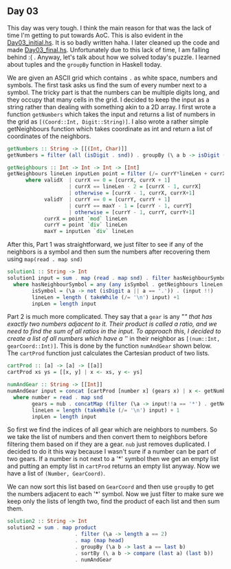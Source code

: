 ## Day 03
This day was very tough. I think the main reason for that was the lack of time I'm getting to put towards AoC. This is also evident in the [Day03_initial.hs](Day_03.initial.hs). It is so badly written haha. I later cleaned up the code and made [Day03_final.hs](Day03_final.hs). Unfortunately due to this lack of time, I am falling behind :( . Anyway, let's talk about how we solved today's puzzle. I learned about tuples and the `groupBy` function in Haskell today.

We are given an ASCII grid which contains `.` as white space, numbers and symbols. The first task asks us find the sum of every number next to a symbol. The tricky part is that the numbers can be multiple digits long, and they occupy that many cells in the grid. I decided to keep the input as a string rather than dealing with something akin to a 2D array. I first wrote a function `getNumbers` which takes the input and returns a list of numbers in the grid as `[(Coord::Int, Digit::String)]`. I also wrote a rather simple getNeighbours function which takes coordinate as int and return a list of coordinates of the neighbors.

```hs 
getNumbers :: String -> [[(Int, Char)]]
getNumbers = filter (all (isDigit . snd)) . groupBy (\ a b -> isDigit (snd a) == isDigit (snd b)) . zip [0..]

getNeighbours :: Int -> Int -> Int -> [Int]
getNeighbours lineLen inputLen point = filter (/= currY*lineLen + currX) $ [y*lineLen + x | x <- validX, y <- validY]
      where validX  | currX == 0 = [currX, currX + 1]
                    | currX == lineLen - 2 = [currX - 1, currX]
                    | otherwise = [currX - 1, currX, currX+1]
            validY  | currY == 0 = [currY, currY + 1]
                    | currY == maxY - 1 = [currY - 1, currY]
                    | otherwise = [currY - 1, currY, currY+1]
            currX = point `mod` lineLen
            currY = point `div` lineLen
            maxY = inputLen `div` lineLen
```

After this, Part 1 was straightforward, we just filter to see if any of the neighbors is a symbol and then sum the numbers after recovering them using `map(read . map snd)`

```hs 
solution1 :: String -> Int
solution1 input = sum . map (read . map snd) . filter hasNeighbourSymbol $ getNumbers input
  where hasNeighbourSymbol = any (any isSymbol . getNeighbours lineLen inpLen . fst)
        isSymbol = (\a -> not (isDigit a || a == '.')) . (input !!)
        lineLen = length ( takeWhile (/= '\n') input) +1
        inpLen = length input
```

Part 2 is much more complicated. They say that a `gear` is any "*" that has exactly two numbers adjacent to it. Their product is called a ratio, and we need to find the sum of all ratios in the input. To approach this, I decided to create a list of all numbers which have a '*' in their neighbor as `[(num::Int, gearCoord::Int)]`. This is done by the function `numAndGear` shown below. The `cartProd` function just calculates the Cartesian product of two lists.

```hs 
cartProd :: [a] -> [a] -> [[a]]
cartProd xs ys = [[x, y] | x <- xs, y <- ys]

numAndGear :: String -> [[Int]]
numAndGear input = concat [cartProd [number x] (gears x) | x <- getNumbers input]
  where number = read . map snd
        gears = nub . concatMap (filter (\a -> input!!a == '*') . getNeighbours lineLen inpLen . fst)
        lineLen = length (takeWhile (/= '\n') input) + 1
        inpLen = length input
```

So first we find the indices of all gear which are neighbors to numbers. So we take the list of numbers and then convert them to neighbors before filtering them based on if they are a gear. `nub` just removes duplicated. I decided to do it this way because I wasn't sure if a number can be part of two gears. If a number is not next to a '*' symbol then we get an empty list and putting an empty list in `cartProd` returns an empty list anyway. Now we have a list of `(Number, GearCoord)`.

We can now sort this list based on `GearCoord` and then use `groupBy` to get the numbers adjacent to each '*' symbol. Now we just filter to make sure we keep only the lists of length two, find the product of each list and then sum them.

```hs 
solution2 :: String -> Int
solution2 = sum . map product
                      . filter (\a -> length a == 2)
                      . map (map head)
                      . groupBy (\a b -> last a == last b)
                      . sortBy (\ a b -> compare (last a) (last b))
                      . numAndGear
```
